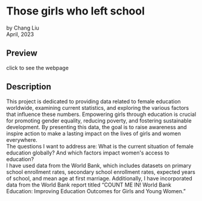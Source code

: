 # Those girls who left school <br>
by Chang Liu <br>
April, 2023 <br>

## Preview
click to see the webpage

## Description

<p>
This project is dedicated to providing data related to female education worldwide, examining current statistics, and exploring the various factors that influence these numbers. Empowering girls through education is crucial for promoting gender equality, reducing poverty, and fostering sustainable development. By presenting this data, the goal is to raise awareness and inspire action to make a lasting impact on the lives of girls and women everywhere.
<br>
The questions I want to address are: What is the current situation of female education globally? And which factors impact women's access to education?
<br>
I have used data from the World Bank, which includes datasets on primary school enrollment rates, secondary school enrollment rates, expected years of school, and mean age at first marriage. Additionally, I have incorporated data from the World Bank report titled “COUNT ME IN! World Bank Education: Improving Education Outcomes for Girls and Young Women.”

</p>
